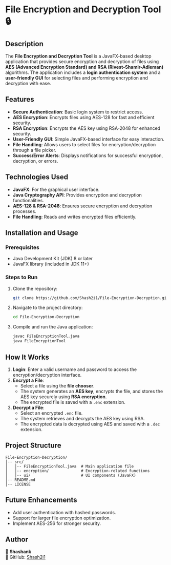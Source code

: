 # File Encryption and Decryption Tool 🔒

## Description
The **File Encryption and Decryption Tool** is a JavaFX-based desktop application that provides secure encryption and decryption of files using **AES (Advanced Encryption Standard) and RSA (Rivest-Shamir-Adleman)** algorithms. The application includes a **login authentication system** and a **user-friendly GUI** for selecting files and performing encryption and decryption with ease.

## Features
- **Secure Authentication**: Basic login system to restrict access.
- **AES Encryption**: Encrypts files using AES-128 for fast and efficient security.
- **RSA Encryption**: Encrypts the AES key using RSA-2048 for enhanced security.
- **User-Friendly GUI**: Simple JavaFX-based interface for easy interaction.
- **File Handling**: Allows users to select files for encryption/decryption through a file picker.
- **Success/Error Alerts**: Displays notifications for successful encryption, decryption, or errors.

## Technologies Used
- **JavaFX**: For the graphical user interface.
- **Java Cryptography API**: Provides encryption and decryption functionalities.
- **AES-128 & RSA-2048**: Ensures secure encryption and decryption processes.
- **File Handling**: Reads and writes encrypted files efficiently.

## Installation and Usage
### Prerequisites
- Java Development Kit (JDK) 8 or later
- JavaFX library (included in JDK 11+)

### Steps to Run
1. Clone the repository:
   ```sh
   git clone https://github.com/Shash2i1/File-Encryption-Decryption.git
   ```
2. Navigate to the project directory:
   ```sh
   cd File-Encryption-Decryption
   ```
3. Compile and run the Java application:
   ```sh
   javac FileEncryptionTool.java
   java FileEncryptionTool
   ```

## How It Works
1. **Login**: Enter a valid username and password to access the encryption/decryption interface.
2. **Encrypt a File**:
   - Select a file using the **file chooser**.
   - The system generates an **AES key**, encrypts the file, and stores the AES key securely using **RSA encryption**.
   - The encrypted file is saved with a `.enc` extension.
3. **Decrypt a File**:
   - Select an encrypted `.enc` file.
   - The system retrieves and decrypts the AES key using RSA.
   - The encrypted data is decrypted using AES and saved with a `.dec` extension.

## Project Structure
```
File-Encryption-Decryption/
│-- src/
│   │-- FileEncryptionTool.java  # Main application file
│   │-- encryption/              # Encryption-related functions
│   │-- ui/                      # UI components (JavaFX)
│-- README.md
│-- LICENSE
```

## Future Enhancements
- Add user authentication with hashed passwords.
- Support for larger file encryption optimization.
- Implement AES-256 for stronger security.

## Author
👤 **Shashank**  
🔗 GitHub: [Shash2i1](https://github.com/Shash2i1)


